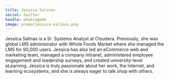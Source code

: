 ```yaml
---
title: Jessica Salinas
social: twitter
handle: phobiageek
image: promo/jessica-salinas.png
---
```


Jessica Salinas is a Sr. Systems Analyst at Cloudera. Previously, she was global LMS administrator with Whole Foods Market where she managed the LMS for 90,000 users. Jessica has also led an eCommerce web and marketing team, managed a company intranet, administered employee engagement and leadership surveys, and created university-level eLearning. Jessica is truly passionate about her work, the Internet, and learning ecosystems, and she is always eager to talk shop with others.
